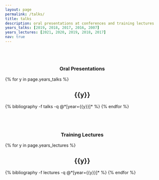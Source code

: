 ```yaml
---
layout: page
permalink: /talks/
title: talks
description: oral presentations at conferences and training lectures
years_talks: [2019, 2018, 2017, 2016, 2007]
years_lectures: [2021, 2020, 2019, 2018, 2017]
nav: true
---
```


<style>
h2 {text-align: center;}
h3 {text-align: center;}
h4 {text-align: center;}
h5 {text-align: center;}
h6 {text-align: center;}
</style>

<br />
<br />

### **Oral Presentations**

<div class="publications">

{% for y in page.years_talks %}

  <h2 class="year">{{y}}</h2>
  {% bibliography -f talks -q @*[year={{y}}]* %}
{% endfor %}

</div>

<br />
<br />
<br />

### **Training Lectures**

<div class="publications">

{% for y in page.years_lectures %}

  <h2 class="year">{{y}}</h2>
  {% bibliography -f lectures -q @*[year={{y}}]* %}
{% endfor %}

</div>

